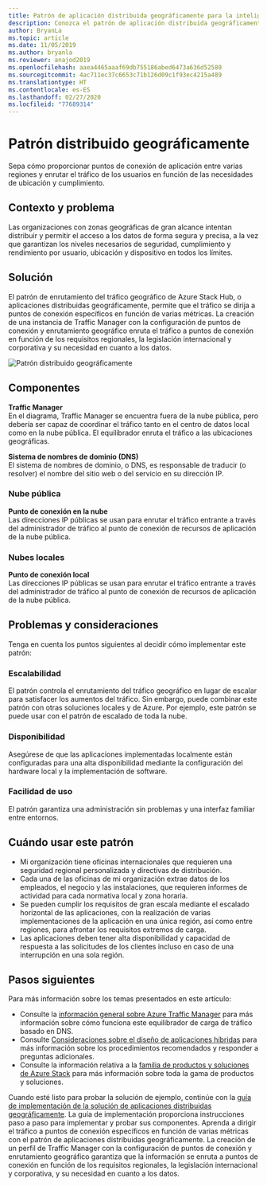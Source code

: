 ```yaml
---
title: Patrón de aplicación distribuida geográficamente para la inteligencia perimetral con Azure y Azure Stack Hub
description: Conozca el patrón de aplicación distribuida geográficamente para la inteligencia perimetral mediante Azure y Azure Stack Hub.
author: BryanLa
ms.topic: article
ms.date: 11/05/2019
ms.author: bryanla
ms.reviewer: anajod2019
ms.openlocfilehash: aaea4465aaaf69db755186abed6473a636d52580
ms.sourcegitcommit: 4ac711ec37c6653c71b126d09c1f93ec4215a489
ms.translationtype: HT
ms.contentlocale: es-ES
ms.lasthandoff: 02/27/2020
ms.locfileid: "77689314"
---
```

# <a name="geo-distributed-pattern"></a>Patrón distribuido geográficamente

Sepa cómo proporcionar puntos de conexión de aplicación entre varias regiones y enrutar el tráfico de los usuarios en función de las necesidades de ubicación y cumplimiento.

## <a name="context-and-problem"></a>Contexto y problema

Las organizaciones con zonas geográficas de gran alcance intentan distribuir y permitir el acceso a los datos de forma segura y precisa, a la vez que garantizan los niveles necesarios de seguridad, cumplimiento y rendimiento por usuario, ubicación y dispositivo en todos los límites.

## <a name="solution"></a>Solución

El patrón de enrutamiento del tráfico geográfico de Azure Stack Hub, o aplicaciones distribuidas geográficamente, permite que el tráfico se dirija a puntos de conexión específicos en función de varias métricas. La creación de una instancia de Traffic Manager con la configuración de puntos de conexión y enrutamiento geográfico enruta el tráfico a puntos de conexión en función de los requisitos regionales, la legislación internacional y corporativa y su necesidad en cuanto a los datos.

![Patrón distribuido geográficamente](media/pattern-geo-distributed/geo-distribution.png)

## <a name="components"></a>Componentes

**Traffic Manager**  
En el diagrama, Traffic Manager se encuentra fuera de la nube pública, pero debería ser capaz de coordinar el tráfico tanto en el centro de datos local como en la nube pública. El equilibrador enruta el tráfico a las ubicaciones geográficas.

**Sistema de nombres de dominio (DNS)**  
El sistema de nombres de dominio, o DNS, es responsable de traducir (o resolver) el nombre del sitio web o del servicio en su dirección IP.

### <a name="public-cloud"></a>Nube pública

**Punto de conexión en la nube**  
Las direcciones IP públicas se usan para enrutar el tráfico entrante a través del administrador de tráfico al punto de conexión de recursos de aplicación de la nube pública.  

### <a name="local-clouds"></a>Nubes locales

**Punto de conexión local**  
Las direcciones IP públicas se usan para enrutar el tráfico entrante a través del administrador de tráfico al punto de conexión de recursos de aplicación de la nube pública.

## <a name="issues-and-considerations"></a>Problemas y consideraciones

Tenga en cuenta los puntos siguientes al decidir cómo implementar este patrón:

### <a name="scalability"></a>Escalabilidad

El patrón controla el enrutamiento del tráfico geográfico en lugar de escalar para satisfacer los aumentos del tráfico. Sin embargo, puede combinar este patrón con otras soluciones locales y de Azure. Por ejemplo, este patrón se puede usar con el patrón de escalado de toda la nube.

### <a name="availability"></a>Disponibilidad

Asegúrese de que las aplicaciones implementadas localmente están configuradas para una alta disponibilidad mediante la configuración del hardware local y la implementación de software.

### <a name="manageability"></a>Facilidad de uso

El patrón garantiza una administración sin problemas y una interfaz familiar entre entornos.

## <a name="when-to-use-this-pattern"></a>Cuándo usar este patrón

- Mi organización tiene oficinas internacionales que requieren una seguridad regional personalizada y directivas de distribución.
- Cada una de las oficinas de mi organización extrae datos de los empleados, el negocio y las instalaciones, que requieren informes de actividad para cada normativa local y zona horaria.
- Se pueden cumplir los requisitos de gran escala mediante el escalado horizontal de las aplicaciones, con la realización de varias implementaciones de la aplicación en una única región, así como entre regiones, para afrontar los requisitos extremos de carga.
- Las aplicaciones deben tener alta disponibilidad y capacidad de respuesta a las solicitudes de los clientes incluso en caso de una interrupción en una sola región.

## <a name="next-steps"></a>Pasos siguientes

Para más información sobre los temas presentados en este artículo:
- Consulte la [información general sobre Azure Traffic Manager](/azure/traffic-manager/traffic-manager-overview) para más información sobre cómo funciona este equilibrador de carga de tráfico basado en DNS.
- Consulte [Consideraciones sobre el diseño de aplicaciones híbridas](overview-app-design-considerations.md) para más información sobre los procedimientos recomendados y responder a preguntas adicionales.
- Consulte la información relativa a la [familia de productos y soluciones de Azure Stack](/azure-stack) para más información sobre toda la gama de productos y soluciones.

Cuando esté listo para probar la solución de ejemplo, continúe con la [guía de implementación de la solución de aplicaciones distribuidas geográficamente](solution-deployment-guide-geo-distributed.md). La guía de implementación proporciona instrucciones paso a paso para implementar y probar sus componentes. Aprenda a dirigir el tráfico a puntos de conexión específicos en función de varias métricas con el patrón de aplicaciones distribuidas geográficamente. La creación de un perfil de Traffic Manager con la configuración de puntos de conexión y enrutamiento geográfico garantiza que la información se enruta a puntos de conexión en función de los requisitos regionales, la legislación internacional y corporativa, y su necesidad en cuanto a los datos.